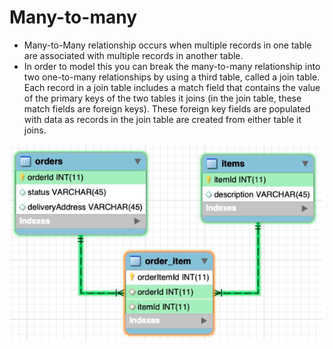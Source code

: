 # Many-to-many

* Many-to-Many relationship occurs when multiple records in one table are associated with multiple records in another table.
* In order to model this you can break the many-to-many relationship into two one-to-many relationships by using a third table, called a join table. Each record in a join table includes a match field that contains the value of the primary keys of the two tables it joins (in the join table, these match fields are foreign keys). These foreign key fields are populated with data as records in the join table are created from either table it joins.

![Many to many](./images/many_to_many.png)